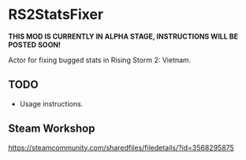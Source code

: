 # RS2StatsFixer

**THIS MOD IS CURRENTLY IN ALPHA STAGE, INSTRUCTIONS WILL BE POSTED SOON!**

Actor for fixing bugged stats in Rising Storm 2: Vietnam.

## TODO

- Usage instructions.

## Steam Workshop

https://steamcommunity.com/sharedfiles/filedetails/?id=3568295875
